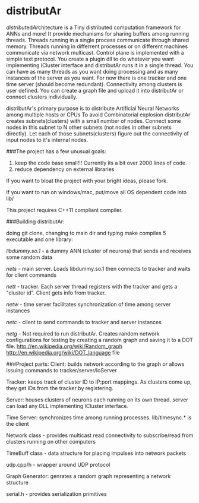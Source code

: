 # distributAr
*distribut*ed*Ar*chitecture is a Tiny distributed computation framework for ANNs and more!
It provide mechanisms for sharing buffers among running threads. Threads running in a single process communicate through shared memory. Threads running in differrent processes or on different machines communicate via network multicast. Control plane is implemented with a simple text protocol.  You create a plugin dll to do whatever you want implementing ICluster interface and distributAr runs it in a single thread.  You can have as many threads as you want doing processing and as many instances of the server as you want. For now there is one tracker and one time server (should become redundant).  Connectivity among clusters is user defined. You can create a graph file and upload it into distributAr or connect clusters individually.

distributAr's primary purpose is to distribute Artificial Neural Networks among multiple hosts or CPUs
To avoid Combinatorial explosion distributAr creates subnets(clusters) with a small number of nodes.
Connect some nodes in this subnet to N other subnets (not nodes in other subnets directly).
Let each of those subnets(clusters) figure out the connectivity of input nodes to it's internal nodes.

###The project has a few unusual goals:
1) keep the code base small!!! Currently its a bit over 2000 lines of code.
2) reduce dependency on external libraries

If you want to bloat the project with your bright ideas, please fork.

If you want to run on windows/mac, put/move all OS dependent code into lib/

This project requires C++11 compliant compiler.

###Building distributAr:

doing git clone, changing to main dir and typing make compiles 5 executable and one library:

*libdummy.so.1*  - a dummy ANN (cluster of neurons) that sends and receives some random data

*nets* - main server.  Loads libdummy.so.1  then connects to tracker and waits for client commands

*nett* - tracker.  Each server thread registers with the tracker and gets a "cluster id". Client gets info from tracker.

*netw* - time server facilitates synchronization of time among server instances

*netc* - client to send commands to tracker and server instances

*netg* - Not required to run distributAr. Creates random network configurations for testing by creating a random graph and saving it to a DOT file. 
    http://en.wikipedia.org/wiki/Random_graph
    http://en.wikipedia.org/wiki/DOT_language file

###Project parts:
Client: builds network according to the graph or allows issuing commands to tracker/server/IoServer

Tracker: keeps track of cluster ID to IP:port mappings.  As clusters come up, they get IDs from the tracker by registering.

Server: houses clusters of neurons each running on its own thread.  server can load any DLL implementing ICluster interface.

Time Server: synchronizes time among running processes. lib/timesync.* is the client

Network class - provides multicast read connectivity to subscribe/read from clusters running on other computers

TimeBuff class - data structure for placing impulses into network packets

udp.cpp/h    - wrapper around UDP protocol

Graph Generator: genrates a random graph representing a network structure

serial.h - provides serialization primitives

